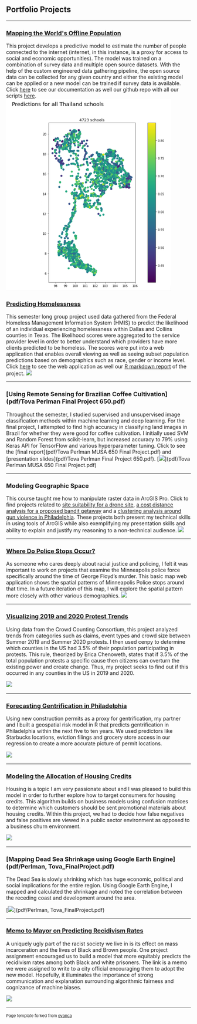 ## Portfolio Projects

---

### [Mapping the World's Offline Population](https://dssgxuk.github.io/itu/)
This project develops a predictive model to estimate the number of people connected to the internet (internet, in this instance, is a proxy for access to social and economic opportunities). The model was trained on a combination of survey data and multiple open source datasets. With the help of the custom engineered data gathering pipeline, the open source data can be collected for any given country and either the existing model can be applied or a new model can be trained if survey data is available. Click [here](https://dssgxuk.github.io/itu/) to see our documentation as well our github repo with all our scripts [here](https://github.com/DSSGxUK/itu).
[<img src="images/RF_All_Schools.PNG?raw=true"/>](https://dssgxuk.github.io/itu/)

### [Predicting Homelessness](https://jalilg.github.io/mdha-analytics/)

This semester long group project used data gathered from the Federal Homeless Management Information System (HMIS) to predict the likelihood of an individual experiencing homelessness within Dallas and Collins counties in Texas. The likelihood scores were aggregated to the service provider level in order to better understand which providers have more clients predicted to be homeless. The scores were put into a web application that enables overall viewing as well as seeing subset population predictions based on demographics such as race, gender or income level. Click [here](https://jalilg.github.io/mdha-analytics/) to see the web application as well our [R markdown report](https://jalilg.github.io/mdha-analytics/markdown.html) of the project. 
[<img src="images/4.20 Draft Final Presentation.jpg?raw=true"/>](https://jalilg.github.io/mdha-analytics/)

---

### [Using Remote Sensing for Brazilian Coffee Cultivation](pdf/Tova Perlman Final Project 650.pdf)

Throughout the semester, I studied supervised and unsupervised image classification methods within machine learning and deep learning. For the final project, I attempted to find high accuracy in classifying land images in Brazil for whether they were good for coffee cultivation. I initially used SVM and Random Forest from scikit-learn, but increased accuracy to 79% using Keras API for TensorFlow and various hyperparameter tuning.  Click to see the [final report](pdf/Tova Perlman MUSA 650 Final Project.pdf) and [presentation slides](pdf/Tova Perlman Final Project 650.pdf). 
[<img src="images/musa650pic.PNG?raw=true"/>](pdf/Tova Perlman MUSA 650 Final Project.pdf)

---

### Modeling Geographic Space

This course taught me how to manipulate raster data in ArcGIS Pro. Click to find projects related to [site suitability for a drone site](pdf/Perlman09.pdf), [a cost distance analysis for a proposed bandit getaway](pdf/Perlman07.pdf) and a [clustering analysis around gun violence in Philadelphia](pdf/Perlman08.pdf). These projects both present my technical skills in using tools of ArcGIS while also exemplifying my presentation skills and ability to explain and justify my reasoning to a non-technical audience.
[<img src="images/mgspic.PNG?raw=true"/>](pdf/Perlman09.pdf)

---

### [Where Do Police Stops Occur?](https://tovaperlman.github.io/MUSA-611-Midterm/Midterm/)

As someone who cares deeply about racial justice and policing, I felt it was important to work on projects that examine the Minneapolis police force specifically around the time of George Floyd’s murder. This basic map web application shows the spatial patterns of Minneapolis Police stops around that time. In a future iteration of this map, I will explore the spatial pattern more closely with other various demographics. 
[<img src="images/jspolicemap.PNG?raw=true"/>](https://tovaperlman.github.io/MUSA-611-Midterm/Midterm/)

---

### [Visualizing 2019 and 2020 Protest Trends](http://tovaperlman.github.io/MUSA550FinalProject/)

Using data from the Crowd Counting Consortium, this project analyzed trends from categories such as claims, event types and crowd size between Summer 2019 and Summer 2020 protests. I then used cenpy to determine which counties in the US had 3.5% of their population participating in protests. This rule, theorized by Erica Chenoweth, states that if 3.5% of the total population protests a specific cause then citizens can overturn the existing power and create change. Thus, my project seeks to find out if this occurred in any counties in the US in 2019 and 2020.

[<img src="images/protestimagev2.png?raw=true"/>](http://tovaperlman.github.io/MUSA550FinalProject/)

---
### [Forecasting Gentrification in Philadelphia](https://htmlpreview.github.io/?https://github.com/kristinchang/KristinTova508Final/blob/main/MUSA508_KristinTova_Final.html)

Using new construction permits as a proxy for gentrification, my partner and I built a geospatial risk model in R that predicts gentrification in Philadelphia within the next five to ten years. We used predictors like Starbucks locations, eviction filings and grocery store access in our regression to create a more accurate picture of permit locations.

[<img src="images/phillygentrification.PNG?raw=true"/>](https://htmlpreview.github.io/?https://github.com/kristinchang/KristinTova508Final/blob/main/MUSA508_KristinTova_Final.html)

---
### [Modeling the Allocation of Housing Credits](https://htmlpreview.github.io/?https://github.com/tovaperlman/508_HW4_Public/blob/master/508_HW4.2.html)

Housing is a topic I am very passionate about and I was pleased to build this model in order to further explore how to target consumers for housing credits. This algorithm builds on business models using confusion matrices to determine which customers should be sent promotional materials about housing credits. Within this project, we had to decide how false negatives and false positives are viewed in a public sector environment as opposed to a business churn environment.  

[<img src="images/Housing-Credit.jpg?raw=true"/>](https://htmlpreview.github.io/?https://github.com/tovaperlman/508_HW4_Public/blob/master/508_HW4.2.html)

---
### [Mapping Dead Sea Shrinkage using Google Earth Engine](pdf/Perlman, Tova_FinalProject.pdf)

The Dead Sea is slowly shrinking which has huge economic, political and social implications for the entire region. Using Google Earth Engine, I mapped and calculated the shrinkage and noted the correlation between the receding coast and development around the area. 

[<img src="images/deadsea.jpg?raw=true"/>](pdf/Perlman, Tova_FinalProject.pdf)

---

### [Memo to Mayor on Predicting Recidivism Rates](pdf/MUSA508_MemoHW5.pdf)

A uniquely ugly part of the racist society we live in is its effect on mass incarceration and the lives of Black and Brown people. One project assignment encouraged us to build a model that more equitably predicts the recidivism rates among both Black and white prisoners. The link is a memo we were assigned to write to a city official encouraging them to adopt the new model. Hopefully, it illuminates the importance of strong communication and explanation surrounding algorithmic fairness and cognizance of machine biases.  

[<img src="images/incarceration.jpg?raw=true"/>](pdf/MUSA508_MemoHW5.pdf)


---
<p style="font-size:11px">Page template forked from <a href="https://github.com/evanca/quick-portfolio">evanca</a></p>
<!-- Remove above link if you don't want to attibute -->
